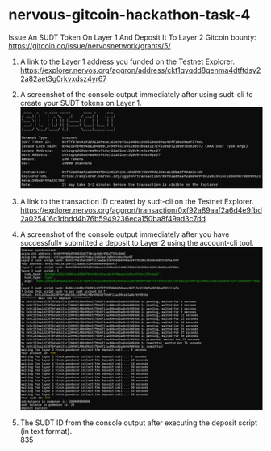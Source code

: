 # nervous-gitcoin-hackathon-task-4
Issue An SUDT Token On Layer 1 And Deposit It To Layer 2
Gitcoin bounty: https://gitcoin.co/issue/nervosnetwork/grants/5/

1. A link to the Layer 1 address you funded on the Testnet Explorer.  
https://explorer.nervos.org/aggron/address/ckt1qyqdd8qenma4dtftdsy22a82aet3g0rkvxdsz4yr67

2. A screenshot of the console output immediately after using sudt-cli to create your SUDT tokens on Layer 1.  
![alt text](https://github.com/MrBearP/nervos-4/blob/main/sudt.jpg)

3. A link to the transaction ID created by sudt-cli on the Testnet Explorer.
https://explorer.nervos.org/aggron/transaction/0xf92a89aaf2a6d4e9fbd2a025416c1dbdd4b76b5949236eca150ba8f49ad3c7dd

4. A screenshot of the console output immediately after you have successfully submitted a deposit to Layer 2 using the account-cli tool.
![alt_text](https://github.com/MrBearP/nervos-4/blob/main/l2-deposit.jpg)

5. The SUDT ID from the console output after executing the deposit script (in text format).  
835
